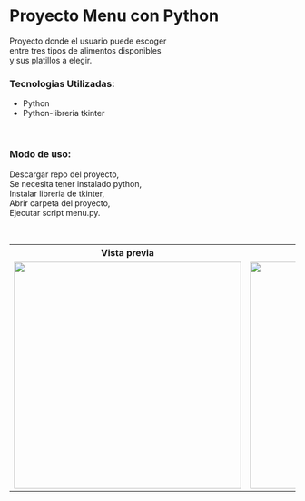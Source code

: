 # Proyecto Menu con Python

<p>Proyecto donde el usuario puede escoger<br>entre tres tipos de alimentos disponibles<br>y sus platillos a elegir.</p>

<h3>Tecnologias Utilizadas: </h3>
<ul>
    <li>Python</li>
    <li>Python-libreria tkinter</li>
</ul><br>

<h3>Modo de uso: </h3>
<p>
    Descargar repo del proyecto,<br>
    Se necesita tener instalado python,<br>
    Instalar libreria de tkinter,<br>
    Abrir carpeta del proyecto,<br>
    Ejecutar script menu.py.<br>
</p><br>

<table>
   <tr>
        <th>Vista previa</th>
   </tr> 
   <tr>
        <td>
            <img src="https://user-images.githubusercontent.com/99376135/210927655-121a8511-223b-4113-a0d4-2a45412c4d00.png" alt="" width="400">
        </td>
        <td>
            <img src="https://user-images.githubusercontent.com/99376135/210927694-eeba1a63-e490-486e-a88d-c0485f472970.png" alt="" width="400">
        </td>
        <td>
            <img src="https://user-images.githubusercontent.com/99376135/210927707-197a2dd0-d99b-4b63-9f58-557c3d19c6f4.png" alt="" width="400">
        </td>
   </tr>
</table>


